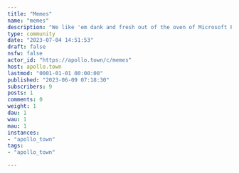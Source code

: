 ```yaml
---
title: "Memes" 
name: "memes"
description: "We like 'em dank and fresh out of the oven of Microsoft Paint"
type: community
date: "2023-07-04 14:51:53"
draft: false
nsfw: false
actor_id: "https://apollo.town/c/memes"
host: apollo.town
lastmod: "0001-01-01 00:00:00"
published: "2023-06-09 07:18:30"
subscribers: 9
posts: 1
comments: 0
weight: 1
dau: 1
wau: 1
mau: 1
instances:
- "apollo_town"
tags: 
- "apollo_town"

---
```

